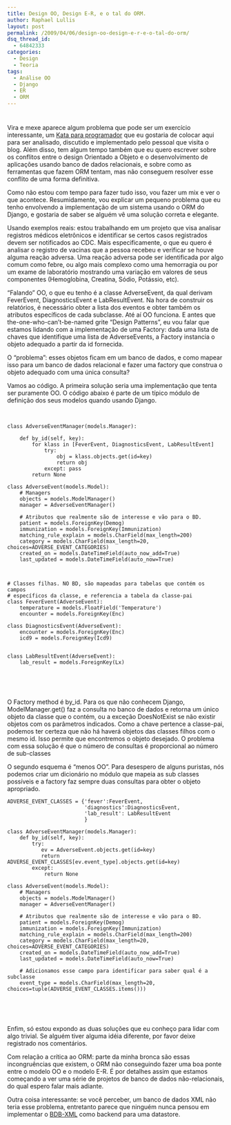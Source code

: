 ```yaml
---
title: Design OO, Design E-R, e o tal do ORM.
author: Raphael Lullis
layout: post
permalink: /2009/04/06/design-oo-design-e-r-e-o-tal-do-orm/
dsq_thread_id:
  - 64842333
categories:
  - Design
  - Teoria
tags:
  - Análise OO
  - Django
  - ER
  - ORM
---
```

# 

Vira e mexe aparece algum problema que pode ser um exercício interessante, um [Kata para programador][1] que eu gostaria de colocar aqui para ser analisado, discutido e implementado pelo pessoal que visita o blog. Além disso, tem algum tempo também que eu quero escrever sobre os conflitos entre o design Orientado a Objeto e o desenvolvimento de aplicações usando banco de dados relacionais, e sobre como as ferramentas que fazem ORM tentam, mas não conseguem resolver esse conflito de uma forma definitiva.

 [1]: http://log4dev.com/2007/09/04/kata-para-programadores/

Como não estou com tempo para fazer tudo isso, vou fazer um mix e ver o que acontece. Resumidamente, vou explicar um pequeno problema que eu tenho envolvendo a implementação de um sistema usando o ORM do Django, e gostaria de saber se alguém vê uma solução correta e elegante. 

Usando exemplos reais: estou trabalhando em um projeto que visa analisar registros médicos eletrônicos e identificar se certos casos registrados devem ser notificados ao CDC. Mais especificamente, o que eu quero é analisar o registro de vacinas que a pessoa recebeu e verificar se houve alguma reação adversa. Uma reação adversa pode ser identificada por algo comum como febre, ou algo mais complexo como uma hemorragia ou por um exame de laboratório mostrando uma variação em valores de seus componentes (Hemoglobina, Creatina, Sódio, Potássio, etc). 

“Falando” OO, o que eu tenho é a classe AdverseEvent, da qual derivam FeverEvent, DiagnosticsEvent e LabResultEvent. Na hora de construir os relatórios, é necessário obter a lista dos eventos e obter também os atributos específicos de cada subclasse. Até aí OO funciona. E antes que the-one-who-can’t-be-named grite “Design Patterns”, eu vou falar que estamos lidando com a implementação de uma Factory: dada uma lista de chaves que identifique uma lista de AdverseEvents, a Factory instancia o objeto adequado a partir da id fornecida.

O “problema”: esses objetos ficam em um banco de dados, e como mapear isso para um banco de dados relacional e fazer uma factory que construa o objeto adequado com uma única consulta?

Vamos ao código. A primeira solução seria uma implementação que tenta ser puramente OO. O código abaixo é parte de um típico módulo de definição dos seus modelos quando usando Django.

 

    class AdverseEventManager(models.Manager):
    
        def by_id(self, key):
            for klass in [FeverEvent, DiagnosticsEvent, LabResultEvent]
                try:
                    obj = klass.objects.get(id=key)
                    return obj
                except: pass
            return None
    
    class AdverseEvent(models.Model):
        # Managers
        objects = models.ModelManager()
        manager = AdverseEventManager()
    
        # Atributos que realmente são de interesse e vão para o BD.
        patient = models.ForeignKey(Demog)
        immunization = models.ForeignKey(Immunization)
        matching_rule_explain = models.CharField(max_length=200)
        category = models.CharField(max_length=20, choices=ADVERSE_EVENT_CATEGORIES)
        created_on = models.DateTimeField(auto_now_add=True)
        last_updated = models.DateTimeField(auto_now=True)
    
    
    
    # Classes filhas. NO BD, são mapeadas para tabelas que contém os campos 
    # específicos da classe, e referencia a tabela da classe-pai
    class FeverEvent(AdverseEvent):
        temperature = models.FloatField('Temperature')
        encounter = models.ForeignKey(Enc)
    
    class DiagnosticsEvent(AdverseEvent):
        encounter = models.ForeignKey(Enc)
        icd9 = models.ForeignKey(Icd9)
    
    
    class LabResultEvent(AdverseEvent):
        lab_result = models.ForeignKey(Lx)
    

 

 

O Factory method é by_id. Para os que não conhecem Django, ModelManager.get() faz a consulta no banco de dados e retorna um único objeto da classe que o contém, ou a exceção DoesNotExist se não existir objetos com os parâmetros indicados. Como a chave pertence a classe-pai, podemos ter certeza que não há haverá objetos das classes filhos com o mesmo id. Isso permite que encontremos o objeto desejado. O problema com essa solução é que o número de consultas é proporcional ao número de sub-classes

O segundo esquema é “menos OO”. Para desespero de alguns puristas, nós podemos criar um dicionário no módulo que mapeia as sub classes possíveis e a factory faz sempre duas consultas para obter o objeto apropriado. 
 

    ADVERSE_EVENT_CLASSES = {'fever':FeverEvent,
                             'diagnostics':DiagnosticsEvent,
                             'lab_result': LabResultEvent
                             }
    
    class AdverseEventManager(models.Manager):  
        def by_id(self, key):
            try:
               ev = AdverseEvent.objects.get(id=key)
               return ADVERSE_EVENT_CLASSES[ev.event_type].objects.get(id=key)
            except:
                return None
    
    class AdverseEvent(models.Model):
        # Managers
        objects = models.ModelManager()
        manager = AdverseEventManager()
    
        # Atributos que realmente são de interesse e vão para o BD.
        patient = models.ForeignKey(Demog)
        immunization = models.ForeignKey(Immunization)
        matching_rule_explain = models.CharField(max_length=200)
        category = models.CharField(max_length=20, choices=ADVERSE_EVENT_CATEGORIES)
        created_on = models.DateTimeField(auto_now_add=True)
        last_updated = models.DateTimeField(auto_now=True)
    
        # Adicionamos esse campo para identificar para saber qual é a subclasse 
        event_type = models.CharField(max_length=20, choices=tuple(ADVERSE_EVENT_CLASSES.items()))
    

 

 

Enfim, só estou expondo as duas soluções que eu conheço para lidar com algo trivial. Se alguém tiver alguma idéia diferente, por favor deixe registrado nos comentários.

Com relação a crítica ao ORM: parte da minha bronca são essas incongruências que existem, o ORM não conseguindo fazer uma boa ponte entre o modelo OO e o modelo E-R. É por detalhes assim que estamos começando a ver uma série de projetos de banco de dados não-relacionais, do qual espero falar mais adiante.

Outra coisa interessante: se você perceber, um banco de dados XML não teria esse problema, entretanto parece que ninguém nunca pensou em implementar o [BDB-XML][2] como backend para uma datastore.

 [2]: http://www.oracle.com/database/berkeley-db/xml/index.html